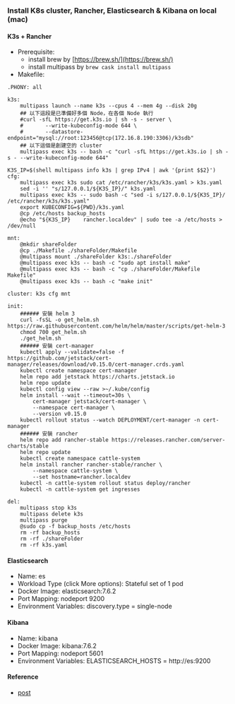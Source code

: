 ### Install K8s cluster, Rancher, Elasticsearch & Kibana on local (mac)

#### K3s + Rancher
- Prerequisite:
    - install brew by [https://brew.sh/](https://brew.sh/)
    - install multipass by `brew cask install multipass`
- Makefile:
```
.PHONY: all

k3s:
	multipass launch --name k3s --cpus 4 --mem 4g --disk 20g
	## 以下這段是已準備好多個 Node，在各個 Node 執行
    #curl -sfL https://get.k3s.io | sh -s - server \
    #		--write-kubeconfig-mode 644 \
    #		--datastore-endpoint="mysql://root:123456@tcp(172.16.8.190:3306)/k3sdb"
    ## 以下這個是創建空的 cluster
	multipass exec k3s -- bash -c "curl -sfL https://get.k3s.io | sh -s - --write-kubeconfig-mode 644"

K3S_IP=$(shell multipass info k3s | grep IPv4 | awk '{print $$2}')
cfg:
	multipass exec k3s sudo cat /etc/rancher/k3s/k3s.yaml > k3s.yaml
	sed -i '' "s/127.0.0.1/${K3S_IP}/" k3s.yaml
	multipass exec k3s -- sudo bash -c "sed -i s/127.0.0.1/${K3S_IP}/ /etc/rancher/k3s/k3s.yaml"
	export KUBECONFIG=${PWD}/k3s.yaml
	@cp /etc/hosts backup_hosts
	@echo "${K3S_IP}	rancher.localdev" | sudo tee -a /etc/hosts > /dev/null

mnt:
	@mkdir shareFolder
	@cp ./Makefile ./shareFolder/Makefile
	@multipass mount ./shareFolder k3s:./shareFolder
	@multipass exec k3s -- bash -c "sudo apt install make"
	@multipass exec k3s -- bash -c "cp ./shareFolder/Makefile Makefile"
	@multipass exec k3s -- bash -c "make init"

cluster: k3s cfg mnt

init:
	###### 安裝 helm 3
	curl -fsSL -o get_helm.sh https://raw.githubusercontent.com/helm/helm/master/scripts/get-helm-3
	chmod 700 get_helm.sh
	./get_helm.sh
	###### 安裝 cert-manager
	kubectl apply --validate=false -f https://github.com/jetstack/cert-manager/releases/download/v0.15.0/cert-manager.crds.yaml
	kubectl create namespace cert-manager
	helm repo add jetstack https://charts.jetstack.io
	helm repo update
	kubectl config view --raw >~/.kube/config
	helm install --wait --timeout=30s \
		cert-manager jetstack/cert-manager \
		--namespace cert-manager \
		--version v0.15.0
	kubectl rollout status --watch DEPLOYMENT/cert-manager -n cert-manager
	###### 安裝 rancher
	helm repo add rancher-stable https://releases.rancher.com/server-charts/stable
	helm repo update
	kubectl create namespace cattle-system
	helm install rancher rancher-stable/rancher \
		--namespace cattle-system \
		--set hostname=rancher.localdev
	kubectl -n cattle-system rollout status deploy/rancher
	kubectl -n cattle-system get ingresses

del:
	multipass stop k3s
	multipass delete k3s
	multipass purge
	@sudo cp -f backup_hosts /etc/hosts
	rm -rf backup_hosts
	rm -rf ./shareFolder
	rm -rf k3s.yaml

```

#### Elasticsearch
- Name: es
- Workload Type (click More options): Stateful set of 1 pod
- Docker Image: elasticsearch:7.6.2
- Port Mapping: nodeport 9200
- Environment Variables: discovery.type = single-node

#### Kibana
- Name: kibana
- Docker Image: kibana:7.6.2
- Port Mapping: nodeport 5601
- Environment Variables: ELASTICSEARCH_HOSTS = http://es:9200

#### Reference
- [post](https://medium.com/@jyeee/kubernetes-on-your-macos-laptop-with-multipass-k3s-and-rancher-2-4-6e9cbf013f58)
